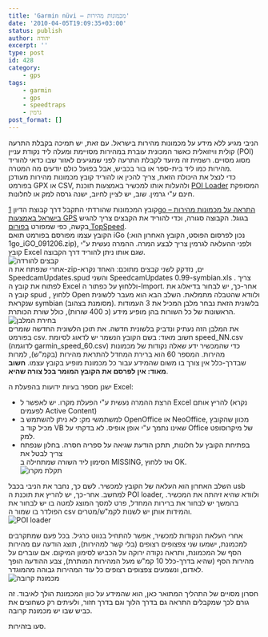 ```yaml
---
title: 'Garmin nüvi – מכמונות מהירות'
date: '2010-04-05T19:09:35+03:00'
status: publish
author: יהודה
excerpt: ''
type: post
id: 428
category:
    - gps
tags:
    - garmin
    - gps
    - speedtraps
    - גרמין
post_format: []
---
```

הניבי מגיע ללא מידע על מכמונות מהירות בישראל. עם זאת, יש תמיכה בקבלת התרעה קולית וויזואלית כאשר המכונית עוברת במהירות מסויימת ומעלה ליד נקודת עניין (POI) מסוג מסויים. רשמית זה מיועד לקבלת התרעה לפני שמגיעים לאזור שבו כדאי להוריד מהירות כמו ליד בית-ספר או בור בכביש, אבל בפועל כולם יודעים מה המטרה.  
כדי לנצל את היכולת הזאת, צריך להכין או להוריד קובץ מכמונות מהירות מעודכן בפורמט GPX או CSV, ולהעלות אותו למכשיר באמצעות תוכנת [POI Loader](http://www8.garmin.com/products/poiloader/) המסופקת חינם ע"י גרמין. שוב, יש לציין לחיוב, ישנה גרסה למק או לחלונות.

קובץ המכמונות שהורדתי התקבל דרך קבוצת הדיון [1go – התראה על מכמונות מהירות בישראל באמצעות GPS](http://groups.google.co.il/group/1go_speedcamupdates) בגוגל. הקבוצה סגורה, וכדי להוריד את הקבצים צריך להגיש בקשה, כפי שמפורט [בפורום TopSpeed](http://topspeed.co.il/forum/forum_posts.asp?TID=32967&PN=1&TPN=1).  
הקובץ עצמו מפורסם בפורמט תואם iGo (נכון לפרסום הפוסט, הקובץ האחרון הוא: 1go\_iGO\_091206.zip), ולפני ההעלאה לגרמין צריך לבצע המרה. ההמרה נעשית ע"י קובץ Excel שגם אותו ניתן להוריד דרך הקבוצה.  
![קבצים להורדה](http://img.skitch.com/20100405-eph2hc5eudu4m4erbcqupt3676.png)  
אחרי שנפתח את ה-zip-ים, נזדקק לשני קבצים מתוכם: האחד נקרא SpeedcamUpdates.spud והשני SpeedcamUpdates 0.99-symbian.xls . צריך לפתוח את קובץ ה Excel וללחוץ על כפתור ה-Import. אחר-כך, יש לבחור בדיאלוג את קובץ ה spud , ללחוץ Open ולוודא שהטבלה מתמלאת. השלב הבא הוא מעבר ללשונית שנקראת symbian (מסומנת בצהוב). בלשונית הזאת נבחר מלבן המכיל את 3 העמודות הראשונות של כל השורות בהן מופיע מידע (כ 400 שורות), כולל שורת הכותרת.  
![בחירת המלבן](http://img.skitch.com/20100405-8eddbrxd8t3xdhj7cq1u4byg7g.png)  
את המלבן הזה נעתיק ונדביק בלשונית חדשה. את תוכן הלשונית החדשה שומרים בפורמט csv. חשוב מאוד: בשם הקובץ הנשמר יש לדאוג לסיומת speed\_NN.csv (לדוגמה garmin\_speed\_60.csv) כדי שהמכשיר ידע שאלה נקודות של מכמונות מהירות. המספר 60 הוא ברירת המחדל להתראת מהירות (בקמ"ש), למרות שבדרך-כלל אין צורך בו משום שהמידע עבור כל מכמונת מופיע בקובץ עצמו. **חשוב מאוד: אין לפרסם את הקובץ המומר בכל צורה שהיא**.

ישנן מספר בעיות ידועות בהפעלת ה Excel:

- הרצת ההמרה נעשית ע"י הפעלת מקרו. יש לאפשר ל Excel להריץ אותם (נקרא לפעמים Active Content)
- למשתמשי מק: לא ניתן להשתמש ב OpenOffice או NeoOffice, מכוון שהקובץ מכיל קוד ב VB שאינו נתמך ע"י אופן אופיס. לא בדקתי על Office של מיקרוסופט למק.
- בפתיחת הקובץ על חלונות, תתכן הודעת שגיאה על ספריה חסרה. בחלון שנפתח צריך לבטל את  
  הסימון ליד השורה שמתחילה ב MISSING, ואז ללחוץ OK.  
  ![תקלת מקרו](http://img.skitch.com/20100405-1rp6891hd9p6pdrbwm8ey6g5jh.png)

השלב האחרון הוא העלאה של הקובץ למכשיר. לשם כך, נחבר את הניבי בכבל usb למחשב. אחר-כך, יש להריץ את תוכנת ה POI loader, ולוודא שהיא זיהתה את המכשיר. בהמשך יש לבחור את ברירות המחדל, פרט למסך המוצג למטה בו יש לבחור את הפולדר בו שמור ה csv והמידות אותן יש לשנות לקמ"ש/מטרים.  
![POI loader](http://img.skitch.com/20100405-ee6mkfgrpqbxtkhrbywqup2ra3.jpg)

אחרי העלאת הנקודות למכשיר, אפשר להתחיל בנווט כרגיל. בכל פעם שמתקרבים למכמונת, ישמעו שני צפצופים רצופים (בלי קשר למהירות), תוצג הודעה עם מהירות הסף של המכמונת, ותראה נקודה ירוקה על הכביש לסימון המיקום. אם עוברים על מהירות הסף (שהיא בדרך-כלל 10 קמ"ש מעל המהירות המותרת), צבע ההודעה הופך לאדום, ונשמעים צפצופים רצופים כל עוד המהירות גבוהה מהמוגדר.  
![מכמונת קרובה](http://img.skitch.com/20100405-wfxdr21jef4i3jxcefr66i855.png)

חסרון מסויים של התהליך המתואר כאן, הוא שהמידע על כוון המכמונת הולך לאיבוד. זה גורם לכך שמקבלים התראה גם בדרך הלוך וגם בדרך חזור, ולעיתים רק כשחוצים את כביש שבו יש מכמונת קרובה.

סעו בזהירות.
